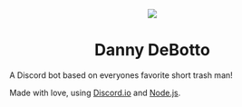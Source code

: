 
<p align="center"><img src="https://cdn.discordapp.com/app-icons/233514984963833856/e1cf4fb635869e163175a112abcc73a1.png"></p>
<h1 align="center">Danny DeBotto</h1>

A Discord bot based on everyones favorite short trash man!

Made with love, using [Discord.io](https://github.com/izy521/discord.io) and [Node.js](https://nodejs.org/en/).
